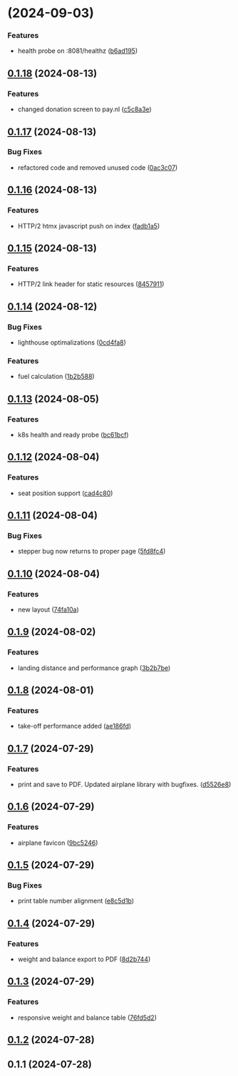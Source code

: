 # [](https://github.com/michaelvlaar/acm-weight-and-balance-rs/compare/v0.1.19...v) (2024-09-03)


### Features

* health probe on :8081/healthz ([b6ad195](https://github.com/michaelvlaar/acm-weight-and-balance-rs/commit/b6ad195c902284e0a6dcfc08a6ba958a88cd7b6d))



## [0.1.18](https://github.com/michaelvlaar/acm-weight-and-balance-rs/compare/v0.1.17...v0.1.18) (2024-08-13)


### Features

* changed donation screen to pay.nl ([c5c8a3e](https://github.com/michaelvlaar/acm-weight-and-balance-rs/commit/c5c8a3ea8b80de4eb66609d955349fe306b4ac3b))



## [0.1.17](https://github.com/michaelvlaar/acm-weight-and-balance-rs/compare/v0.1.16...v0.1.17) (2024-08-13)


### Bug Fixes

* refactored code and removed unused code ([0ac3c07](https://github.com/michaelvlaar/acm-weight-and-balance-rs/commit/0ac3c07170fe7fe0d99333464285c79180c2b29a))



## [0.1.16](https://github.com/michaelvlaar/acm-weight-and-balance-rs/compare/v0.1.15...v0.1.16) (2024-08-13)


### Features

* HTTP/2 htmx javascript push on index ([fadb1a5](https://github.com/michaelvlaar/acm-weight-and-balance-rs/commit/fadb1a5886f29a0df0a8c1272da91720f56a3e4d))



## [0.1.15](https://github.com/michaelvlaar/acm-weight-and-balance-rs/compare/v0.1.14...v0.1.15) (2024-08-13)


### Features

* HTTP/2 link header for static resources ([8457911](https://github.com/michaelvlaar/acm-weight-and-balance-rs/commit/8457911bedb909670802f970cf66b87d78408013))



## [0.1.14](https://github.com/michaelvlaar/acm-weight-and-balance-rs/compare/v0.1.13...v0.1.14) (2024-08-12)


### Bug Fixes

* lighthouse optimalizations ([0cd4fa8](https://github.com/michaelvlaar/acm-weight-and-balance-rs/commit/0cd4fa8b2f93121a003bfbec1234c1e616a63e8b))


### Features

* fuel calculation ([1b2b588](https://github.com/michaelvlaar/acm-weight-and-balance-rs/commit/1b2b588dd447234eafe332f3f396b971180fa3db))



## [0.1.13](https://github.com/michaelvlaar/acm-weight-and-balance-rs/compare/v0.1.12...v0.1.13) (2024-08-05)


### Features

* k8s health and ready probe ([bc61bcf](https://github.com/michaelvlaar/acm-weight-and-balance-rs/commit/bc61bcf8de9d00fdadb85d3cb659ed132de06b8e))



## [0.1.12](https://github.com/michaelvlaar/acm-weight-and-balance-rs/compare/v0.1.11...v0.1.12) (2024-08-04)


### Features

* seat position support ([cad4c80](https://github.com/michaelvlaar/acm-weight-and-balance-rs/commit/cad4c8035ca76c62c247058a7f279de4513a0f4f))



## [0.1.11](https://github.com/michaelvlaar/acm-weight-and-balance-rs/compare/v0.1.10...v0.1.11) (2024-08-04)


### Bug Fixes

* stepper bug now returns to proper page ([5fd8fc4](https://github.com/michaelvlaar/acm-weight-and-balance-rs/commit/5fd8fc4a5c53674779f51e1ae863d3e85316174b))



## [0.1.10](https://github.com/michaelvlaar/acm-weight-and-balance-rs/compare/v0.1.9...v0.1.10) (2024-08-04)


### Features

* new layout ([74fa10a](https://github.com/michaelvlaar/acm-weight-and-balance-rs/commit/74fa10aadc3c6e632ff74dfaaa3c3ac3d98953c8))



## [0.1.9](https://github.com/michaelvlaar/acm-weight-and-balance-rs/compare/v0.1.8...v0.1.9) (2024-08-02)


### Features

* landing distance and performance graph ([3b2b7be](https://github.com/michaelvlaar/acm-weight-and-balance-rs/commit/3b2b7be8aaf1665b168635851e8b88d6da7d5deb))



## [0.1.8](https://github.com/michaelvlaar/acm-weight-and-balance-rs/compare/v0.1.7...v0.1.8) (2024-08-01)


### Features

* take-off performance added ([ae186fd](https://github.com/michaelvlaar/acm-weight-and-balance-rs/commit/ae186fdfb2e63d30a27411e29416a342f5c839cd))



## [0.1.7](https://github.com/michaelvlaar/acm-weight-and-balance-rs/compare/v0.1.6...v0.1.7) (2024-07-29)


### Features

* print and save to PDF. Updated airplane library with bugfixes. ([d5526e8](https://github.com/michaelvlaar/acm-weight-and-balance-rs/commit/d5526e814a1e0e40fbb031013a0d8492b6113292))



## [0.1.6](https://github.com/michaelvlaar/acm-weight-and-balance-rs/compare/v0.1.5...v0.1.6) (2024-07-29)


### Features

* airplane favicon ([9bc5246](https://github.com/michaelvlaar/acm-weight-and-balance-rs/commit/9bc52463e0f8d1be3f9fed141ceb6dcaf0a2d1be))



## [0.1.5](https://github.com/michaelvlaar/acm-weight-and-balance-rs/compare/v0.1.4...v0.1.5) (2024-07-29)


### Bug Fixes

* print table number alignment ([e8c5d1b](https://github.com/michaelvlaar/acm-weight-and-balance-rs/commit/e8c5d1b6eb5bb6e3fa36d572e9b4a726a9c6268d))



## [0.1.4](https://github.com/michaelvlaar/acm-weight-and-balance-rs/compare/v0.1.3...v0.1.4) (2024-07-29)


### Features

* weight and balance export to PDF ([8d2b744](https://github.com/michaelvlaar/acm-weight-and-balance-rs/commit/8d2b74464d5e9b996dddf2316c6d61d03cf800dd))



## [0.1.3](https://github.com/michaelvlaar/acm-weight-and-balance-rs/compare/v0.1.2...v0.1.3) (2024-07-29)


### Features

* responsive weight and balance table ([76fd5d2](https://github.com/michaelvlaar/acm-weight-and-balance-rs/commit/76fd5d297732f9df5d7fc7b87f56904a2874b3a5))



## [0.1.2](https://github.com/michaelvlaar/acm-weight-and-balance-rs/compare/v0.1.1...v0.1.2) (2024-07-28)



## 0.1.1 (2024-07-28)



